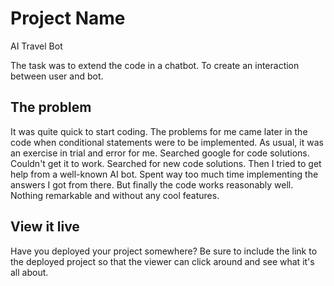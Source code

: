 # Project Name

AI Travel Bot

The task was to extend the code in a chatbot. To create an interaction between user and bot.

## The problem

It was quite quick to start coding. The problems for me came later in the code when conditional statements were to be implemented.
As usual, it was an exercise in trial and error for me. Searched google for code solutions. Couldn't get it to work. Searched for new code solutions. Then I tried to get help from a well-known AI bot. Spent way too much time implementing the answers I got from there. But finally the code works reasonably well. Nothing remarkable and without any cool features.

## View it live

Have you deployed your project somewhere? Be sure to include the link to the deployed project so that the viewer can click around and see what it's all about.

